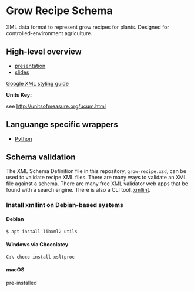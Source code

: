 # Grow Recipe Schema

XML data format to represent grow recipes for plants. Designed for controlled-environment agriculture.

## High-level overview
- [presentation](https://www.youtube.com/watch?v=Zhoeu7jPA-w)
- [slides](https://njason.github.io/grow-recipe-schema/presentation)

[Google XML styling guide](https://google.github.io/styleguide/xmlstyle.html)

**Units Key:**

see http://unitsofmeasure.org/ucum.html

## Languange specific wrappers
 - [Python](https://github.com/njason/grow-recipe-python)

## Schema validation

The XML Schema Definition file in this repository, `grow-recipe.xsd`, can be used to validate recipe XML files. There are many ways to validate an XML file against a schema. There are many free XML validator web apps that be found with a search engine. There is also a CLI tool, [xmllint](http://xmlsoft.org/xmllint.html).

### Install xmllint on Debian-based systems

#### Debian
`$ apt install libxml2-utils`

#### Windows via Chocolatey
`C:\ choco install xsltproc`

#### macOS
pre-installed
